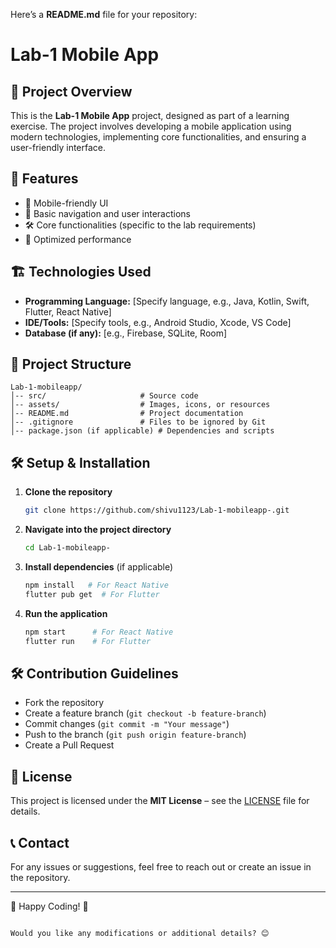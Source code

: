 Here’s a **README.md** file for your repository:  

# Lab-1 Mobile App

## 📌 Project Overview
This is the **Lab-1 Mobile App** project, designed as part of a learning exercise. The project involves developing a mobile application using modern technologies, implementing core functionalities, and ensuring a user-friendly interface.

## 🚀 Features
- 📱 Mobile-friendly UI  
- 🔄 Basic navigation and user interactions  
- 🛠️ Core functionalities (specific to the lab requirements)  
- 🎯 Optimized performance  

## 🏗️ Technologies Used
- **Programming Language:** [Specify language, e.g., Java, Kotlin, Swift, Flutter, React Native]  
- **IDE/Tools:** [Specify tools, e.g., Android Studio, Xcode, VS Code]  
- **Database (if any):** [e.g., Firebase, SQLite, Room]  

## 📂 Project Structure
```
Lab-1-mobileapp/
│-- src/                     # Source code
│-- assets/                  # Images, icons, or resources
│-- README.md                # Project documentation
│-- .gitignore               # Files to be ignored by Git
│-- package.json (if applicable) # Dependencies and scripts
```

## 🛠️ Setup & Installation
1. **Clone the repository**  
   ```bash
   git clone https://github.com/shivu1123/Lab-1-mobileapp-.git
   ```
2. **Navigate into the project directory**  
   ```bash
   cd Lab-1-mobileapp-
   ```
3. **Install dependencies** (if applicable)  
   ```bash
   npm install   # For React Native
   flutter pub get  # For Flutter
   ```

4. **Run the application**  
   ```bash
   npm start      # For React Native
   flutter run    # For Flutter
   ```

## 🛠️ Contribution Guidelines
- Fork the repository  
- Create a feature branch (`git checkout -b feature-branch`)  
- Commit changes (`git commit -m "Your message"`)  
- Push to the branch (`git push origin feature-branch`)  
- Create a Pull Request  

## 📝 License
This project is licensed under the **MIT License** – see the [LICENSE](LICENSE) file for details.

## 📞 Contact
For any issues or suggestions, feel free to reach out or create an issue in the repository.

---

🚀 Happy Coding! 🚀
```

Would you like any modifications or additional details? 😊

